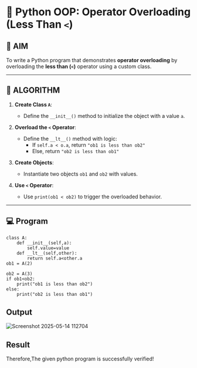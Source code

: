 # 🐍 Python OOP: Operator Overloading (Less Than `<`)

## 🎯 AIM

To write a Python program that demonstrates **operator overloading** by overloading the **less than (`<`)** operator using a custom class.

---

## 🧠 ALGORITHM

1. **Create Class `A`**:
   - Define the `__init__()` method to initialize the object with a value `a`.

2. **Overload the `<` Operator**:
   - Define the `__lt__()` method with logic:
     - If `self.a < o.a`, return `"ob1 is less than ob2"`
     - Else, return `"ob2 is less than ob1"`

3. **Create Objects**:
   - Instantiate two objects `ob1` and `ob2` with values.

4. **Use `<` Operator**:
   - Use `print(ob1 < ob2)` to trigger the overloaded behavior.

---

## 💻 Program
```
class A:
    def __init__(self,a):
        self.value=value
    def __lt__(self,other):
        return self.a<other.a
ob1 = A(2)

ob2 = A(3)
if ob1<ob2:
    print("ob1 is less than ob2")
else:
    print("ob2 is less than ob1")
```

## Output
![Screenshot 2025-05-14 112704](https://github.com/user-attachments/assets/8149e2ee-f975-410a-8e0e-223a56623517)


## Result
Therefore,The given python program is successfully verified!
